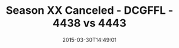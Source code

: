 ---
title: Season XX Canceled - DCGFFL - 4438 vs 4443
teams_score:
- team: 4438
  score: 33
- team: 4443
  score: 28
mvp: Cody G. (Red), Gerard B. (Sky Blue)
game-ball: N/A
sportsperson: ''
season: 10
week: 5
date: '2015-03-30T14:49:01'
pageid: season-10-week-5-4438-vs-4443
---